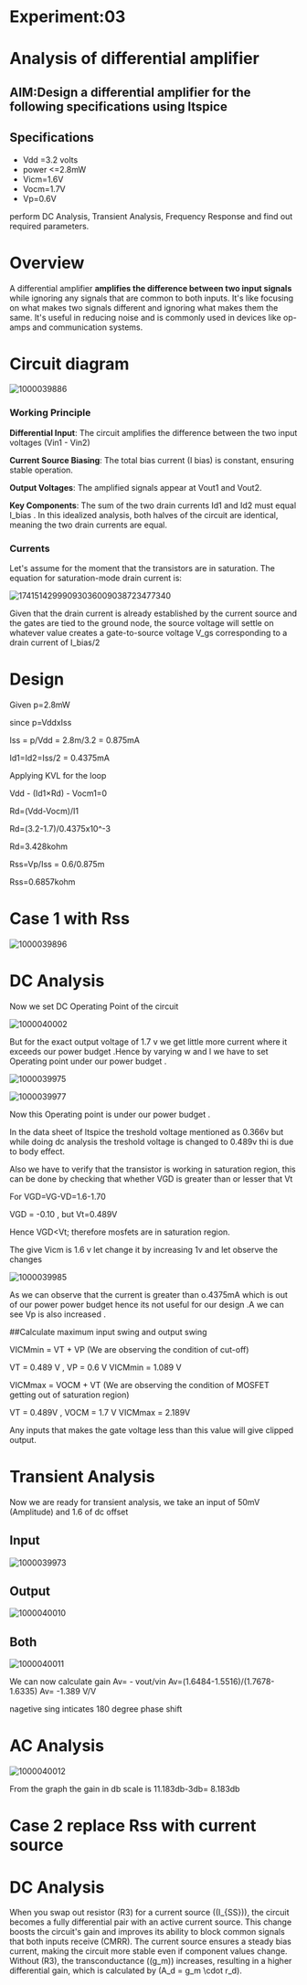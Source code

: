 # Experiment:03
# Analysis of differential amplifier 

## AIM:Design a differential amplifier for the following specifications using ltspice

## Specifications 
+ Vdd =3.2 volts 
+ power <=2.8mW
+ Vicm=1.6V
+ Vocm=1.7V
+ Vp=0.6V  

perform DC Analysis, Transient Analysis, Frequency Response and find out required parameters.

# Overview 
A differential amplifier **amplifies the difference between two input signals** while ignoring any signals that are common to both inputs. It's like focusing on what makes two signals different and ignoring what makes them the same.
It's useful in reducing noise and is commonly used in devices like op-amps and communication systems. 

# Circuit diagram 

![1000039886](https://github.com/user-attachments/assets/01eaaf94-55dd-41bd-9024-965bf245c438)


### Working Principle

**Differential Input**: The circuit amplifies the difference between the two input voltages (Vin1 - Vin2)

**Current Source Biasing**: The total bias current (I bias) is constant, ensuring stable operation.

**Output Voltages**: The amplified signals appear at Vout1 and Vout2.

**Key Components**: The sum of the two drain currents Id1 and Id2 must equal I_bias . In this idealized analysis, both halves of the circuit are identical, meaning the two drain currents are equal.

### Currents

Let's assume for the moment that the transistors are in saturation. The equation for saturation-mode drain current is:

![17415142999093036009038723477340](https://github.com/user-attachments/assets/9c6d118e-2a50-40a6-adb4-bd2360cf2526)




Given that the drain current is already established by the current source and the gates are tied to the ground node, the source voltage will settle on whatever value creates a gate-to-source voltage V_gs corresponding to a drain current of I_bias/2

# Design

Given p=2.8mW

since p=VddxIss

Iss = p/Vdd = 2.8m/3.2 = 0.875mA

Id1=Id2=Iss/2 = 0.4375mA

Applying KVL for the loop

Vdd - (Id1×Rd) - Vocm1=0

Rd=(Vdd-Vocm)/I1

Rd=(3.2-1.7)/0.4375x10^-3

Rd=3.428kohm

Rss=Vp/Iss 
= 0.6/0.875m

Rss=0.6857kohm


# Case 1  with Rss


![1000039896](https://github.com/user-attachments/assets/e358409b-44a5-4e67-b3e2-c2a059c9af55)

# DC Analysis

Now we set DC Operating Point of the circuit



![1000040002](https://github.com/user-attachments/assets/6c1601eb-ee81-43cc-87e6-ffd6c1921760)

But for the exact output voltage of 1.7 v we get little more current where it exceeds our power budget .Hence by varying w and l we have to set Operating point under our power budget .

![1000039975](https://github.com/user-attachments/assets/de853bf4-8931-4a67-acaa-efdd59690cee)

![1000039977](https://github.com/user-attachments/assets/887b6a46-aee2-4fa8-9cca-5e375b7bd470)

Now this Operating point is under our power budget .

In the data sheet of ltspice the treshold voltage mentioned as 0.366v
but while doing dc analysis the treshold voltage is changed to 0.489v thi is due to body effect.

Also we have to verify that the transistor is working in saturation region, this can be done by checking that whether VGD is greater than or lesser that Vt

For VGD=VG-VD=1.6-1.70

VGD = -0.10 , but Vt=0.489V

Hence VGD<Vt; therefore mosfets are in saturation region.

The give Vicm is 1.6 v let change it by increasing 1v and let observe the changes 

![1000039985](https://github.com/user-attachments/assets/81bbf5d4-b481-4a21-96ee-4965a1fcad2e)

As we can observe that the  current  is greater than o.4375mA
which is out of our power power budget hence its not useful for our design .A we can see Vp is also increased .

##Calculate maximum input swing and output swing

VICMmin = VT + VP (We are observing the condition of cut-off)

VT = 0.489 V , VP = 0.6 V
VICMmin = 1.089 V

VICMmax = VOCM + VT (We are observing the condition of MOSFET getting out of saturation region)

VT = 0.489V , VOCM = 1.7 V
VICMmax = 2.189V

Any inputs that makes the gate voltage less than this value will give clipped output.

# Transient Analysis  

Now we are ready for transient analysis, we take an input of 50mV (Amplitude) and 1.6 of dc offset  

## Input 

![1000039973](https://github.com/user-attachments/assets/cf1fb8e0-1f9c-4737-a786-295f158e558b)

## Output

![1000040010](https://github.com/user-attachments/assets/ee5893e7-9b58-41ad-a71e-12502166dffd)

## Both

![1000040011](https://github.com/user-attachments/assets/63a73331-2677-439b-b6c9-244ca8817932)


We can now calculate gain 
Av= - vout/vin
Av=(1.6484-1.5516)/(1.7678-1.6335)
Av= -1.389 V/V

nagetive sing inticates 180 degree phase shift  

# AC Analysis

![1000040012](https://github.com/user-attachments/assets/9410f990-335f-4faa-8040-4e4a465d6c3c)


From the graph the gain in db scale is 11.183db-3db= 8.183db

# Case 2 replace Rss with current source 

# DC Analysis 



When you swap out resistor \(R3\) for a current source (\(I_{SS}\)), the circuit becomes a fully differential pair with an active current source. This change boosts the circuit's gain and improves its ability to block common signals that both inputs receive (CMRR). The current source ensures a steady bias current, making the circuit more stable even if component values change. Without \(R3\), the transconductance (\(g_m\)) increases, resulting in a higher differential gain, which is calculated by \(A_d = g_m \cdot r_d\).






